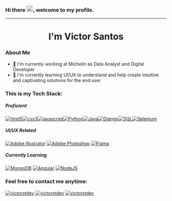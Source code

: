 ### Hi there <img width="20" height="20" src="https://raw.githubusercontent.com/iampavangandhi/iampavangandhi/master/gifs/Hi.gif">, welcome to my profile.

---

<h1 align="center">I'm Victor Santos</h1>

### About Me

- 🔭 I'm currently working at Michelin as Data Analyst and Digital Developer
- 🌱 I'm currently learning UI/UX to understand and help create intuitive and captivating solutions for the end user

<h3 align="left">This is my Tech Stack:</h3>

<h5>Proficient</h4>

<div style="display: flex;">
    <a href="https://www.w3.org/html/" target="_blank"><img src="https://img.shields.io/badge/html5-%23E34F26.svg?style=flat&logo=html5&logoColor=white" alt="html5"/></a>
    <a href="https://www.w3schools.com/css/" target="_blank"><img src="https://img.shields.io/badge/css3-%231572B6.svg?style=flat&logo=css3&logoColor=white" alt="css3"/></a>
    <a href="https://developer.mozilla.org/en-US/docs/Web/JavaScript" target="_blank"><img src="https://img.shields.io/badge/javascript-%23323330.svg?style=flat&logo=javascript&logoColor=%23F7DF1E" alt="javascript"/></a>
    <a href="https://www.python.org" target="_blank"><img src="https://img.shields.io/badge/python-3670A0?style=flat&logo=python&logoColor=ffdd54" alt="Python"/></a>
    <a href="https://dev.java/learn/" target="_blank"><img src="https://img.shields.io/badge/java-%23ED8B00.svg?style=flat&logo=openjdk&logoColor=white" alt="Java"/></a>
    <a href="https://www.djangoproject.com/" target="_blank"><img src="https://img.shields.io/badge/django-%23092E20.svg?style=flat&logo=django&logoColor=white" alt="Django"/></a>
    <a href="https://www.w3schools.com/sql/" target="_blank"><img src="https://img.shields.io/badge/mysql-%2300f.svg?style=flat&logo=mysql&logoColor=white" alt="SQL"/></a>
    <a href="https://www.selenium.dev/" target="_blank"><img src="https://img.shields.io/badge/-selenium-%43B02A?style=flat&logo=selenium&logoColor=white" alt="Selenium"/></a>
</div>

<h5>UI/UX Related</h5>
<a href="https://www.adobe.com/br/products/illustrator.html" target="_blank"><img src="https://img.shields.io/badge/adobe%20illustrator-%23FF9A00.svg?style=flat&logo=adobe%20illustrator&logoColor=white" alt="Adobe Illustrator"/></a>
<a href="https://www.adobe.com/br/products/photoshop.html" target="_blank"><img src="https://img.shields.io/badge/adobe%20photoshop-%2331A8FF.svg?style=flat&logo=adobe%20photoshop&logoColor=white" alt="Adobe Photoshop"/></a>
<a href="https://www.figma.com/" target="_blank"><img src="https://img.shields.io/badge/figma-%23F24E1E.svg?style=flat&logo=figma&logoColor=white" alt="Figma"/></a>

<h5>Currently Learning</h4>
<a href="https://www.mongodb.com/" target="_blank"><img src="https://img.shields.io/badge/MongoDB-%234ea94b.svg?style=flat&logo=mongodb&logoColor=white" alt="MongoDB"/></a>
<a href="https://angular.io/" target="_blank"><img src="https://img.shields.io/badge/angular-%23DD0031.svg?style=flat&logo=angular&logoColor=white" alt="Angular"/></a>
<a href="https://nodejs.org/en" target="_blank"><img src="https://img.shields.io/badge/node.js-6DA55F?style=flat&logo=node.js&logoColor=white" alt="NodeJS"/></a>
<a href="" target="_blank"><img src="" alt=""/></a>
<a href="" target="_blank"><img src="" alt=""/></a>
    
<h3 align="left">Feel free to contact me anytime:</h3>
<a href="mailto:victorstdev@gmail.com" target="blank"><img align="center" src="https://img.shields.io/badge/Gmail-D14836?style=social&logo=gmail" alt="victorstdev"/></a>
<a href="https://www.instagram.com/viotsts/" target="blank"><img align="center" src="https://img.shields.io/badge/Instagram-%23E4405F.svg?style=social&logo=Instagram" alt="victorstdev"/></a>
<a href="https://www.linkedin.com/in/victor-silva-dos-santos-012b41a3/" target="blank"><img align="center" src="https://img.shields.io/badge/linkedin-%230077B5.svg?style=social&logo=linkedin" alt="victorstdev"/></a>
